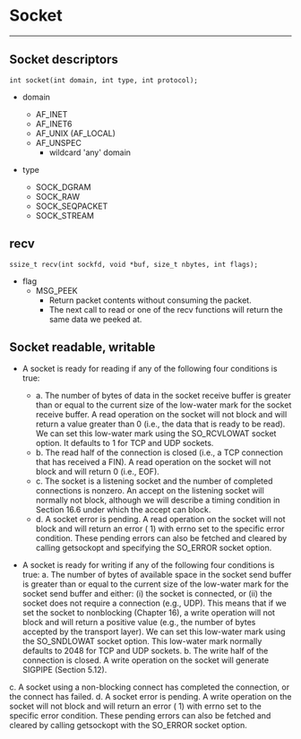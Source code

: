 # Socket

---

##  Socket descriptors

```
int socket(int domain, int type, int protocol);
```

* domain
  * AF_INET
  * AF_INET6
  * AF_UNIX (AF_LOCAL)
  * AF_UNSPEC
    * wildcard 'any' domain

* type
  * SOCK_DGRAM
  * SOCK_RAW
  * SOCK_SEQPACKET
  * SOCK_STREAM


## recv

```
ssize_t recv(int sockfd, void *buf, size_t nbytes, int flags);
```

* flag
  * MSG_PEEK
    * Return packet contents without consuming the packet.
    * The next call to read or one of the recv functions will return the same data we peeked at.


## Socket readable, writable

* A socket is ready for reading if any of the following four conditions is true:
  * a. The number of bytes of data in the socket receive buffer is greater than or
    equal to the current size of the low-water mark for the socket receive buffer.
    A read operation on the socket will not block and will return a value greater
    than 0 (i.e., the data that is ready to be read). We can set this low-water
    mark using the SO_RCVLOWAT socket option. It defaults to 1 for TCP and UDP
    sockets.
  * b. The read half of the connection is closed (i.e., a TCP connection that has
    received a FIN). A read operation on the socket will not block and will return
    0 (i.e., EOF).
  * c. The socket is a listening socket and the number of completed connections is
    nonzero. An accept on the listening socket will normally not block, although
    we will describe a timing condition in Section 16.6 under which the accept
    can block.
  * d. A socket error is pending. A read operation on the socket will not block and
    will return an error ( 1) with errno set to the specific error condition. These
    pending errors can also be fetched and cleared by calling getsockopt and
    specifying the SO_ERROR socket option.

* A socket is ready for writing if any of the following four conditions is true:
a. The number of bytes of available space in the socket send buffer is greater
than or equal to the current size of the low-water mark for the socket send
buffer and either: 
    (i) the socket is connected, or
    (ii) the socket does not require a connection (e.g., UDP). This means that if we set the socket to
         nonblocking (Chapter 16), a write operation will not block and will return a
         positive value (e.g., the number of bytes accepted by the transport layer).
         We can set this low-water mark using the SO_SNDLOWAT socket option. This
         low-water mark normally defaults to 2048 for TCP and UDP sockets.
b. The write half of the connection is closed. A write operation on the socket will
generate SIGPIPE (Section 5.12).

c. A socket using a non-blocking connect has completed the connection, or the
connect has failed.
d. A socket error is pending. A write operation on the socket will not block and
will return an error ( 1) with errno set to the specific error condition. These
pending errors can also be fetched and cleared by calling getsockopt with
the SO_ERROR socket option.
